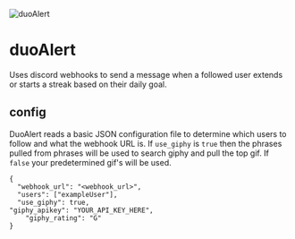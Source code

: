 ![duoAlert](https://i.imgur.com/hSL0xKP.png)

# duoAlert

Uses discord webhooks to send a message when a followed user extends or starts a streak based on their daily goal.  


## config

DuoAlert reads a basic JSON configuration file to determine which users to follow and what the webhook URL is.  If `use_giphy` is `true` then the phrases pulled from phrases will be used to search giphy and pull the top gif. If `false` your predetermined gif's will be used.

	{
	  "webhook_url": "<webhook_url>",
	  "users": ["exampleUser"],
	  "use_giphy": true,
    "giphy_apikey": "YOUR_API_KEY_HERE",
		"giphy_rating": "G"
	}
